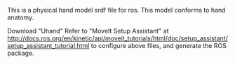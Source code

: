 This is a physical hand model srdf file for ros.
This model conforms to hand anatomy.

Download "Uhand"
Refer to "MoveIt Setup Assistant" at http://docs.ros.org/en/kinetic/api/moveit_tutorials/html/doc/setup_assistant/setup_assistant_tutorial.html to configure above files, and generate the ROS package.
